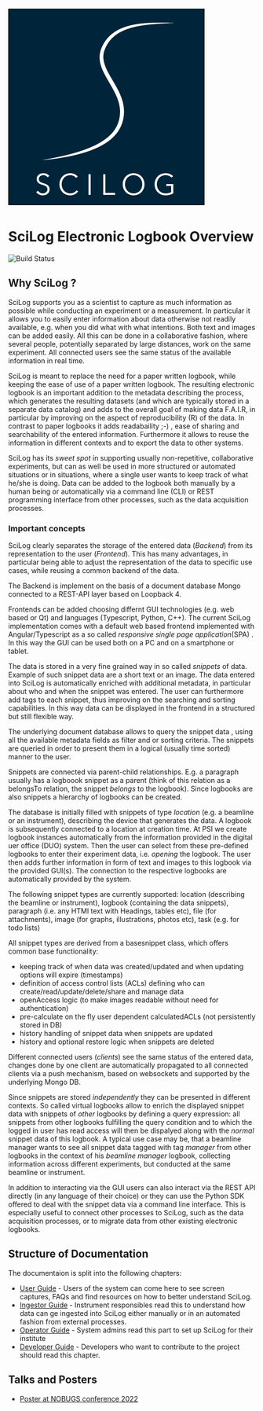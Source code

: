 ![scilog_logo.png](scilog_logo.png)

# SciLog Electronic Logbook Overview
![Build Status](https://github.com/paulscherrerinstitute/scilog/actions/workflows/deploy-docu.yaml/badge.svg)

## Why SciLog ?

SciLog supports you as a scientist to capture as much information as possible while conducting an experiment or a measurement. In particular it allows you to easily enter information about data otherwise not readily available, e.g. when you did what with what intentions. Both text and images can be added easily. All this can be done in a collaborative fashion, where several people, potentially separated by large distances, work on the same experiment. All connected users see the same status of the available information in real time. 

SciLog is meant to replace the need for a paper written logbook, while keeping the ease of use of a paper written logbook. The resulting electronic logbook is an important addition to the metadata  describing the process, which generates the resulting datasets (and which are typically stored in a separate data catalog) and adds to the overall goal of making data F.A.I.R, in particular by improving on the aspect of reproducibility (R) of the data. In contrast to paper logbooks it adds readabaility  ;-) , ease of sharing and searchability of the entered information. Furthermore it allows to reuse the information in different contexts and to export the data to other systems.

SciLog has its *sweet spot* in supporting usually non-repetitive, collaborative experiments, but can as well be used in more structured or automated situations or in situations, where a single user wants to keep track of what he/she is doing. Data can be added to the logbook both manually by a human being or automatically via a command line (CLI) or REST programming interface from other processes, such as the data acquisition processes.


### Important concepts

SciLog clearly separates the storage of the entered data (*Backend*) from its representation to the user (*Frontend*). This has many advantages, in particular being able to adjust the representation of the data to specific use cases, while reusing a common backend of the data. 

The Backend is implement on the basis of a document database Mongo connected to a REST-API layer based on Loopback 4.

Frontends can be added choosing differnt GUI technologies (e.g. web based or Qt) and languages (Typescript, Python, C++). The current SciLog implementation comes with a default web based frontend implemented with Angular/Typescript as a so called *responsive single page application*(SPA) . In this way the GUI can be used both on a PC and on a smartphone or tablet.

The data is stored in a very fine grained way in so called *snippets* of data. Example of such snippet data are a short text or an image. The data entered into SciLog is automatically enriched with additional metadata, in particular about who and when the snippet was entered. The user can furthermore add tags to each snippet, thus improving on the searching and sorting capabilities. In this way data can be displayed in the frontend in  a structured but still flexible way. 

The underlying document database allows to query the snippet data , using all the available metadata fields as filter and or sorting criteria. The snippets are queried in order to present them in a logical (usually time sorted) manner to the user.

Snippets are connected via parent-child relationships. E.g. a  paragraph usually has a logboook snippet as a parent (think of this relation as a belongsTo relation, the snippet *belongs* to the logbook). Since logbooks are also snippets a hierarchy of logbooks can be created.

The database is initially filled with snippets of type *location* (e.g. a beamline or an instrument), describing the device that generates the data. A logbook is subsequently connected to a location at creation time. At PSI we create logbook instances automatically from the information provided in the digital uer office (DUO) system. Then the user can select from these pre-defined logbooks to enter their experiment data, i.e. *opening* the logbook. The user then adds further information in form of text and images to this logbook via the provided GUI(s). The connection to the respective logbooks are automatically provided by the system.

The following snippet types are currently supported: location (describing the beamline or instrument), logbook (containing the data snippets), paragraph (i.e. any HTMl text with Headings, tables etc), file (for attachments), image (for graphs, illustrations, photos etc), task (e.g. for todo lists)

All snippet types are derived from a basesnippet class, which offers common base functionality:
* keeping track of when data was created/updated and when updating options will expire (timestamps)
* definition of access control lists (ACLs) defining who can create/read/update/delete/share and manage data
* openAccess logic (to make images readable without need for authentication)
* pre-calculate on the fly user dependent calculatedACLs (not persistently stored in DB)
* history handling of snippet data when snippets are updated
* history and optional restore logic when snippets are deleted

Different connected users (*clients*) see the same status of the entered data, changes done
by one client are automatically propagated to all connected clients
via a push mechanism, based on websockets and supported by the underlying Mongo DB.

Since snippets are stored *independently* they can be presented in different contexts. So called virtual logbooks allow to enrich the displayed snippet data with  snippets of *other* logbooks by defining a query expression: all snippets from other logbooks fulfilling the query condition and to which the logged in user has read access will then be dispalyed along with the *normal* snippet data of this logbook. A typical use case may be, that a beamline manager wants to see all snippet data tagged with tag *manager* from other logbooks in the context of his *beamline manager* logbook, collecting information across different experiments, but conducted at the same beamline or instrument. 

In addition to interacting via the GUI users can also interact via the REST API directly (in any language of their choice) or they can use the Python SDK offered to deal with the snippet data via a command line interface. This is especially useful to connect other processes to SciLog, such as the data acquisition processes, or to migrate data from other existing electronic logbooks.

## Structure of Documentation

The documentaion is split into the following chapters:

* [User Guide](Users) - Users of the system can come here to see screen captures, FAQs and find resources on how to better understand SciLog.
* [Ingestor Guide](Ingestor) - Instrument responsibles read this to understand how data can ge ingested into SciLog either manually or in an automated fashion from external processes.
* [Operator Guide](Operator) - System admins read this part to set up SciLog for their institute
* [Developer Guide](Development) - Developers who want to contribute to the project should read this chapter.

## Talks and Posters

* [Poster at NOBUGS conference 2022](scilog_poster.pdf)
